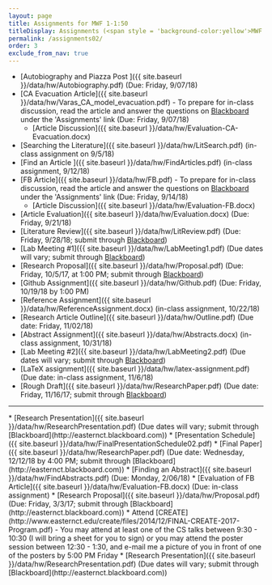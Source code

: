 ```yaml
---
layout: page
title: Assignments for MWF 1-1:50 
titleDisplay: Assignments (<span style = 'background-color:yellow'>MWF 1-1:50, CSC 450-02 section</span>) 
permalink: /assignments02/
order: 3
exclude_from_nav: true 
---
```


* [Autobiography and Piazza Post ]({{ site.baseurl }}/data/hw/Autobiography.pdf) (Due: Friday, 9/07/18)
* [CA Evacuation Article]({{ site.baseurl }}/data/hw/Varas_CA_model_evacuation.pdf) - To prepare for in-class discussion, read the article and answer the questions on [Blackboard](http://easternct.blackboard.com) under the 'Assignments' link (Due: Friday, 9/07/18)
    * [Article Discussion]({{ site.baseurl }}/data/hw/Evaluation-CA-Evacuation.docx)
* [Searching the Literature]({{ site.baseurl }}/data/hw/LitSearch.pdf) (in-class assignment on 9/5/18)
* [Find an Article ]({{ site.baseurl }}/data/hw/FindArticles.pdf) (in-class assignment, 9/12/18)
* [FB Article]({{ site.baseurl }}/data/hw/FB.pdf) - To prepare for in-class discussion, read the article and answer the questions on [Blackboard](http://easternct.blackboard.com) under the 'Assignments' link (Due: Friday, 9/14/18)
    * [Article Discussion]({{ site.baseurl }}/data/hw/Evaluation-FB.docx)
* [Article Evaluation]({{ site.baseurl }}/data/hw/Evaluation.docx) (Due: Friday, 9/21/18)
* [Literature Review]({{ site.baseurl }}/data/hw/LitReview.pdf) (Due: Friday, 9/28/18; submit through [Blackboard](http://easternct.blackboard.com))
* [Lab Meeting #1]({{ site.baseurl }}/data/hw/LabMeeting1.pdf) (Due dates will vary; submit through [Blackboard](http://easternct.blackboard.com))
* [Research Proposal]({{ site.baseurl }}/data/hw/Proposal.pdf) (Due: Friday, 10/5/17, at 1:00 PM; submit through [Blackboard](http://easternct.blackboard.com))
* [Github Assignment]({{ site.baseurl }}/data/hw/Github.pdf) (Due: Friday, 10/19/18 by 1:00 PM)
* [Reference Assignment]({{ site.baseurl }}/data/hw/ReferenceAssignment.docx) (in-class assignment, 10/22/18)
* [Research Article Outline]({{ site.baseurl }}/data/hw/Outline.pdf) (Due date: Friday, 11/02/18) 
* [Abstract Assignment]({{ site.baseurl }}/data/hw/Abstracts.docx) (in-class assignment, 10/31/18) 
* [Lab Meeting #2]({{ site.baseurl }}/data/hw/LabMeeting2.pdf) (Due dates will vary; submit through [Blackboard](http://easternct.blackboard.com))
* [LaTeX assignment]({{ site.baseurl }}/data/hw/latex-assignment.pdf) (Due date: in-class assignment, 11/6/18) 
* [Rough Draft]({{ site.baseurl }}/data/hw/ResearchPaper.pdf) (Due date: Friday, 11/16/17; submit through [Blackboard](http://easternct.blackboard.com)) 
<hr>
* [Research Presentation]({{ site.baseurl }}/data/hw/ResearchPresentation.pdf) (Due dates will vary; submit through [Blackboard](http://easternct.blackboard.com)) 
    * [Presentation Schedule]({{ site.baseurl }}/data/hw/FinalPresentationSchedule02.pdf)
* [Final Paper]({{ site.baseurl }}/data/hw/ResearchPaper.pdf) (Due date: Wednesday, 12/12/18 by 4:00 PM; submit through [Blackboard](http://easternct.blackboard.com)) 
* [Finding an Abstract]({{ site.baseurl }}/data/hw/FindAbstracts.pdf) (Due: Monday, 2/06/18)
* [Evaluation of FB Article]({{ site.baseurl }}/data/hw/Evaluation-FB.docx) (Due: in-class assignment)
* [Research Proposal]({{ site.baseurl }}/data/hw/Proposal.pdf) (Due: Friday, 3/3/17; submit through [Blackboard](http://easternct.blackboard.com))
* Attend [CREATE](http://www.easternct.edu/create/files/2014/12/FINAL-CREATE-2017-Program.pdf) - You may attend at least one of the CS talks between 9:30 - 10:30 (I will bring a sheet for you to sign) or you may attend the poster session between 12:30 - 1:30, and e-mail me a picture of you in front of one of the posters by 5:00 PM Friday 
* [Research Presentation]({{ site.baseurl }}/data/hw/ResearchPresentation.pdf) (Due dates will vary; submit through [Blackboard](http://easternct.blackboard.com)) 


